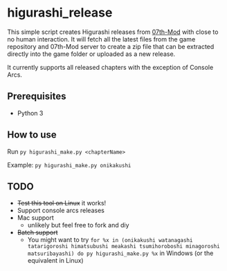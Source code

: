 # higurashi_release

This simple script creates Higurashi releases from [07th-Mod](https://github.com/07th-mod/) with close to no human interaction.
It will fetch all the latest files from the game repository and 07th-Mod server to create a zip file that can be extracted directly into the game folder or uploaded as a new release.

It currently supports all released chapters with the exception of Console Arcs.

## Prerequisites

- Python 3

## How to use

Run ``py higurashi_make.py <chapterName>``

Example: ``py higurashi_make.py onikakushi``

## TODO

- ~~Test this tool on Linux~~ it works!
- Support console arcs releases
- Mac support 
    - unlikely but feel free to fork and diy
- ~~Batch support~~
    - You might want to try ``for %x in (onikakushi watanagashi tatarigoroshi himatsubushi meakashi tsumihoroboshi minagoroshi matsuribayashi) do py higurashi_make.py %x`` in Windows (or the equivalent in Linux)